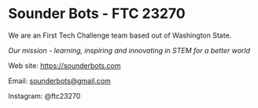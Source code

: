 # Sounder Bots - FTC 23270

We are an First Tech Challenge team based out of Washington State.

*Our mission - learning, inspiring and innovating in STEM for a better world*

Web site: https://sounderbots.com

Email: sounderbots@gmail.com

Instagram: @ftc23270
